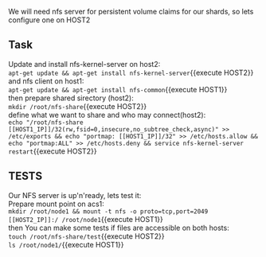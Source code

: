 
We will need nfs server for persistent volume claims for our shards, so lets configure one on HOST2

## Task
Update and install nfs-kernel-server on host2:<br>
`apt-get update && apt-get install nfs-kernel-server`{{execute HOST2}}<br>
and nfs client on host1:<br>
`apt-get update && apt-get install nfs-common`{{execute HOST1}}<br>
then prepare shared sirectory (host2):<br>
`mkdir /root/nfs-share`{{execute HOST2}}<br>
define what we want to share and who may connect(host2):<br>
`echo "/root/nfs-share [[HOST1_IP]]/32(rw,fsid=0,insecure,no_subtree_check,async)" >> /etc/exports &&
echo "portmap: [[HOST1_IP]]/32" >> /etc/hosts.allow &&
echo "portmap:ALL" >> /etc/hosts.deny &&
service nfs-kernel-server restart`{{execute HOST2}}<br>
## TESTS
Our NFS server is up'n'ready, lets test it:<br>
Prepare mount point on acs1:<br>
`mkdir /root/node1 &&
mount -t nfs -o proto=tcp,port=2049 [[HOST2_IP]]:/ /root/node1`{{execute HOST1}}<br>
then You can make some tests if files are accessible on both hosts:<br>
`touch /root/nfs-share/test`{{execute HOST2}}<br>
`ls /root/node1/`{{execute HOST1}}<br>
